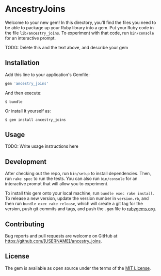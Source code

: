 # AncestryJoins

Welcome to your new gem! In this directory, you'll find the files you need to be able to package up your Ruby library into a gem. Put your Ruby code in the file `lib/ancestry_joins`. To experiment with that code, run `bin/console` for an interactive prompt.

TODO: Delete this and the text above, and describe your gem

## Installation

Add this line to your application's Gemfile:

```ruby
gem 'ancestry_joins'
```

And then execute:

    $ bundle

Or install it yourself as:

    $ gem install ancestry_joins

## Usage

TODO: Write usage instructions here

## Development

After checking out the repo, run `bin/setup` to install dependencies. Then, run `rake spec` to run the tests. You can also run `bin/console` for an interactive prompt that will allow you to experiment.

To install this gem onto your local machine, run `bundle exec rake install`. To release a new version, update the version number in `version.rb`, and then run `bundle exec rake release`, which will create a git tag for the version, push git commits and tags, and push the `.gem` file to [rubygems.org](https://rubygems.org).

## Contributing

Bug reports and pull requests are welcome on GitHub at https://github.com/[USERNAME]/ancestry_joins.


## License

The gem is available as open source under the terms of the [MIT License](http://opensource.org/licenses/MIT).

